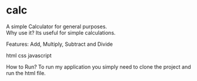 # calc
A simple Calculator for general purposes.  
Why use it? Its useful for simple calculations.  

Features: 
Add, Multiply, Subtract and Divide 


html 
css 
javascript 

How to Run? 
To run my application you simply need to clone the project and run the html file.
